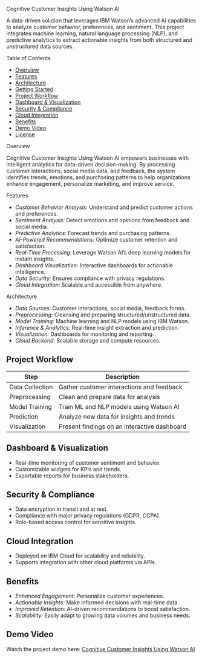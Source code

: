Cognitive Customer Insights Using Watson AI

A data-driven solution that leverages IBM Watson’s advanced AI capabilities to analyze customer behavior, preferences, and sentiment. This project integrates machine learning, natural language processing (NLP), and predictive analytics to extract actionable insights from both structured and unstructured data sources.

 Table of Contents

- [Overview](#overview)
- [Features](#features)
- [Architecture](#architecture)
- [Getting Started](#getting-started)
- [Project Workflow](#project-workflow)
- [Dashboard & Visualization](#dashboard--visualization)
- [Security & Compliance](#security--compliance)
- [Cloud Integration](#cloud-integration)
- [Benefits](#benefits)
- [Demo Video](#demo-video)
- [License](#license)

 Overview

Cognitive Customer Insights Using Watson AI empowers businesses with intelligent analytics for data-driven decision-making. By processing customer interactions, social media data, and feedback, the system identifies trends, emotions, and purchasing patterns to help organizations enhance engagement, personalize marketing, and improve service.

 Features

- *Customer Behavior Analysis:* Understand and predict customer actions and preferences.
- *Sentiment Analysis:* Detect emotions and opinions from feedback and social media.
- *Predictive Analytics:* Forecast trends and purchasing patterns.
- *AI-Powered Recommendations:* Optimize customer retention and satisfaction.
- *Real-Time Processing:* Leverage Watson AI’s deep learning models for instant insights.
- *Dashboard Visualization:* Interactive dashboards for actionable intelligence.
- *Data Security:* Ensures compliance with privacy regulations.
- *Cloud Integration:* Scalable and accessible from anywhere.

 Architecture

- *Data Sources:* Customer interactions, social media, feedback forms.
- *Preprocessing:* Cleansing and preparing structured/unstructured data.
- *Model Training:* Machine learning and NLP models using IBM Watson.
- *Inference & Analytics:* Real-time insight extraction and prediction.
- *Visualization:* Dashboards for monitoring and reporting.
- *Cloud Backend:* Scalable storage and compute resources.
   

## Project Workflow

| Step             | Description                                      |
|------------------|--------------------------------------------------|
| Data Collection  | Gather customer interactions and feedback        |
| Preprocessing    | Clean and prepare data for analysis              |
| Model Training   | Train ML and NLP models using Watson AI          |
| Prediction       | Analyze new data for insights and trends         |
| Visualization    | Present findings on an interactive dashboard     |

## Dashboard & Visualization

- Real-time monitoring of customer sentiment and behavior.
- Customizable widgets for KPIs and trends.
- Exportable reports for business stakeholders.

## Security & Compliance

- Data encryption in transit and at rest.
- Compliance with major privacy regulations (GDPR, CCPA).
- Role-based access control for sensitive insights.

## Cloud Integration

- Deployed on IBM Cloud for scalability and reliability.
- Supports integration with other cloud platforms via APIs.

## Benefits

- *Enhanced Engagement:* Personalize customer experiences.
- *Actionable Insights:* Make informed decisions with real-time data.
- *Improved Retention:* AI-driven recommendations to boost satisfaction.
- *Scalability:* Easily adapt to growing data volumes and business needs.

## Demo Video

Watch the project demo here: [Cognitive Customer Insights Using Watson AI](https://youtu.be/_cNadoHotxY?feature=shared)


